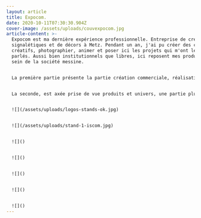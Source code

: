 ```yaml
---
layout: article
title: Expocom.
date: 2020-10-11T07:30:30.904Z
cover-image: /assets/uploads/couvexpocom.jpg
article-content: >-
  Expocom est ma dernière expérience professionnelle. Entreprise de création de
  signalétiques et de décors à Metz. Pendant un an, j'ai pu créer des contenus
  créatifs, photographier, animer et poser ici les projets qui m'ont le plus
  parlés. Aussi bien institutionnels que libres, ici reposent mes productions au
  sein de la société messine. 


  La première partie présente la partie création commerciale, réalisations de stands, moodboards projets  animations des produits mis en avant Covid-19 & réseaux sociaux.


  La seconde, est axée prise de vue produits et univers, une partie plus libre et moins commerciale mais qui fait échos à la partie créative de la société.


  ![](/assets/uploads/logos-stands-ok.jpg)


  ![](/assets/uploads/stand-1-iscom.jpg)


  ![]()


  ![]()


  ![]()


  ![]()


  ![]()
---
```

